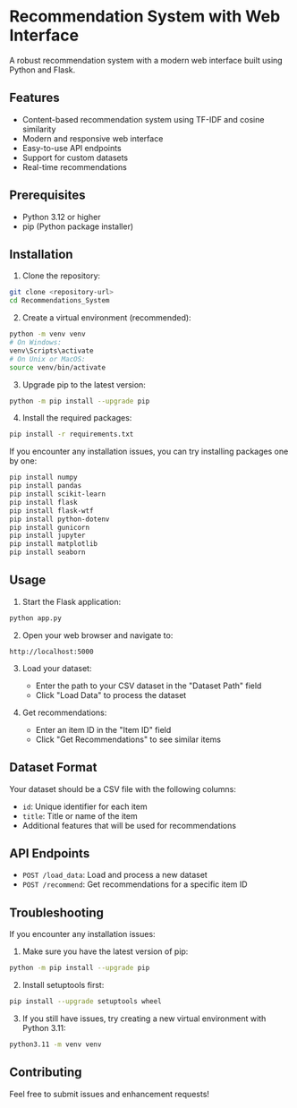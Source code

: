 # Recommendation System with Web Interface

A robust recommendation system with a modern web interface built using Python and Flask.

## Features

- Content-based recommendation system using TF-IDF and cosine similarity
- Modern and responsive web interface
- Easy-to-use API endpoints
- Support for custom datasets
- Real-time recommendations

## Prerequisites

- Python 3.12 or higher
- pip (Python package installer)

## Installation

1. Clone the repository:
```bash
git clone <repository-url>
cd Recommendations_System
```

2. Create a virtual environment (recommended):
```bash
python -m venv venv
# On Windows:
venv\Scripts\activate
# On Unix or MacOS:
source venv/bin/activate
```

3. Upgrade pip to the latest version:
```bash
python -m pip install --upgrade pip
```

4. Install the required packages:
```bash
pip install -r requirements.txt
```

If you encounter any installation issues, you can try installing packages one by one:
```bash
pip install numpy
pip install pandas
pip install scikit-learn
pip install flask
pip install flask-wtf
pip install python-dotenv
pip install gunicorn
pip install jupyter
pip install matplotlib
pip install seaborn
```

## Usage

1. Start the Flask application:
```bash
python app.py
```

2. Open your web browser and navigate to:
```
http://localhost:5000
```

3. Load your dataset:
   - Enter the path to your CSV dataset in the "Dataset Path" field
   - Click "Load Data" to process the dataset

4. Get recommendations:
   - Enter an item ID in the "Item ID" field
   - Click "Get Recommendations" to see similar items

## Dataset Format

Your dataset should be a CSV file with the following columns:
- `id`: Unique identifier for each item
- `title`: Title or name of the item
- Additional features that will be used for recommendations

## API Endpoints

- `POST /load_data`: Load and process a new dataset
- `POST /recommend`: Get recommendations for a specific item ID

## Troubleshooting

If you encounter any installation issues:

1. Make sure you have the latest version of pip:
```bash
python -m pip install --upgrade pip
```

2. Install setuptools first:
```bash
pip install --upgrade setuptools wheel
```

3. If you still have issues, try creating a new virtual environment with Python 3.11:
```bash
python3.11 -m venv venv
```

## Contributing

Feel free to submit issues and enhancement requests!